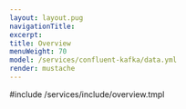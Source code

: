 ```yaml
---
layout: layout.pug
navigationTitle:
excerpt:
title: Overview
menuWeight: 70
model: /services/confluent-kafka/data.yml
render: mustache
---
```


<!-- Imported from https://github.com/mesosphere/dcos-commons.git:sdk-0.40 -->


#include /services/include/overview.tmpl
